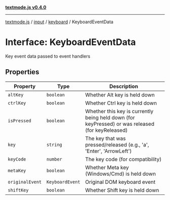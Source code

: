 [**textmode.js v0.4.0**](../../../../../../README.md)

***

[textmode.js](../../../../../../README.md) / [input](../../../README.md) / [keyboard](../README.md) / KeyboardEventData

# Interface: KeyboardEventData

Key event data passed to event handlers

## Properties

| Property | Type | Description |
| ------ | ------ | ------ |
| <a id="altkey"></a> `altKey` | `boolean` | Whether Alt key is held down |
| <a id="ctrlkey"></a> `ctrlKey` | `boolean` | Whether Ctrl key is held down |
| <a id="ispressed"></a> `isPressed` | `boolean` | Whether this key is currently being held down (for keyPressed) or was released (for keyReleased) |
| <a id="key"></a> `key` | `string` | The key that was pressed/released (e.g., 'a', 'Enter', 'ArrowLeft') |
| <a id="keycode"></a> `keyCode` | `number` | The key code (for compatibility) |
| <a id="metakey"></a> `metaKey` | `boolean` | Whether Meta key (Windows/Cmd) is held down |
| <a id="originalevent"></a> `originalEvent` | `KeyboardEvent` | Original DOM keyboard event |
| <a id="shiftkey"></a> `shiftKey` | `boolean` | Whether Shift key is held down |
